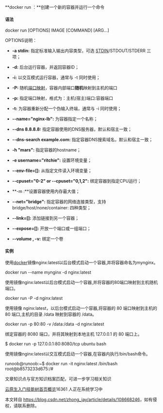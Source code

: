  

**docker run ：**创建一个新的容器并运行一个命令

#### 语法

docker run \[OPTIONS\] IMAGE \[COMMAND\] \[ARG...\]

OPTIONS说明：

*   **\-a stdin:** 指定标准输入输出内容类型，可选 [STDIN](https://so.csdn.net/so/search?q=STDIN&spm=1001.2101.3001.7020)/STDOUT/STDERR 三项；
    
*   **\-d:** 后台运行容器，并返回容器ID；
    
*   **\-i:** 以交互模式运行容器，通常与 -t 同时使用；
    
*   **\-P:** 随机[端口映射](https://so.csdn.net/so/search?q=%E7%AB%AF%E5%8F%A3%E6%98%A0%E5%B0%84&spm=1001.2101.3001.7020)，容器内部端口**随机**映射到主机的端口
    
*   **\-p:** 指定端口映射，格式为：主机(宿主)端口:容器端口
    
*   **\-t:** 为容器重新分配一个伪输入终端，通常与 -i 同时使用；
    
*   **\--name="nginx-lb":** 为容器指定一个名称；
    
*   **\--dns 8.8.8.8:** 指定容器使用的DNS服务器，默认和宿主一致；
    
*   **\--dns-search example.com:** 指定容器DNS搜索域名，默认和宿主一致；
    
*   **\-h "mars":** 指定容器的hostname；
    
*   **\-e username="ritchie":** 设置环境变量；
    
*   **\--env-file=\[\]:** 从指定文件读入环境变量；
    
*   **\--cpuset="0-2" or --cpuset="0,1,2":** 绑定容器到指定CPU运行；
    
*   **\-m :**设置容器使用内存最大值；
    
*   **\--net="bridge":** 指定容器的网络连接类型，支持 bridge/host/none/container: 四种类型；
    
*   **\--link=\[\]:** 添加链接到另一个容器；
    
*   **\--expose=\[\]:** 开放一个端口或一组端口；
    
*   **\--volume , -v:** 绑定一个卷
    

#### 实例

使用[docker](https://so.csdn.net/so/search?q=docker&spm=1001.2101.3001.7020)镜像nginx:latest以后台模式启动一个容器,并将容器命名为mynginx。

docker run --name mynginx -d nginx:latest

使用镜像nginx:latest以后台模式启动一个容器,并将容器的80端口映射到主机随机端口。

docker run -P -d nginx:latest

使用镜像 nginx:latest，以后台模式启动一个容器,将容器的 80 端口映射到主机的 80 端口,主机的目录 /data 映射到容器的 /data。

docker run -p 80:80 -v /data:/data -d nginx:latest

绑定容器的 8080 端口，并将其映射到本地主机 127.0.0.1 的 80 端口上。

$ docker run -p 127.0.0.1:80:8080/tcp ubuntu bash

使用镜像nginx:latest以交互模式启动一个容器,在容器内执行/bin/bash命令。

runoob@runoob:~$ docker run -it nginx:latest /bin/bash
root@b8573233d675:/# 

文章知识点与官方知识档案匹配，可进一步学习相关知识

[云原生入门技能树](https://edu.csdn.net/skill/cloud_native/?utm_source=csdn_ai_skill_tree_blog)[首页](https://edu.csdn.net/skill/cloud_native/?utm_source=csdn_ai_skill_tree_blog)[概览](https://edu.csdn.net/skill/cloud_native/?utm_source=csdn_ai_skill_tree_blog)16361 人正在系统学习中

本文转自 <https://blog.csdn.net/zhong_jay/article/details/108668246>，如有侵权，请联系删除。